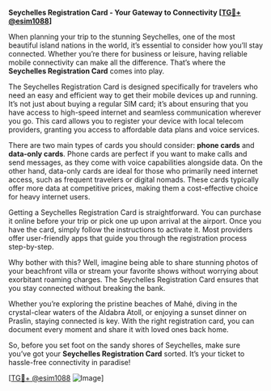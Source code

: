 **Seychelles Registration Card - Your Gateway to Connectivity [[TG💪+ @esim1088](https://t.me/s/esim1088)]**

When planning your trip to the stunning Seychelles, one of the most beautiful island nations in the world, it’s essential to consider how you’ll stay connected. Whether you’re there for business or leisure, having reliable mobile connectivity can make all the difference. That’s where the **Seychelles Registration Card** comes into play.

The Seychelles Registration Card is designed specifically for travelers who need an easy and efficient way to get their mobile devices up and running. It’s not just about buying a regular SIM card; it’s about ensuring that you have access to high-speed internet and seamless communication wherever you go. This card allows you to register your device with local telecom providers, granting you access to affordable data plans and voice services.

There are two main types of cards you should consider: **phone cards** and **data-only cards**. Phone cards are perfect if you want to make calls and send messages, as they come with voice capabilities alongside data. On the other hand, data-only cards are ideal for those who primarily need internet access, such as frequent travelers or digital nomads. These cards typically offer more data at competitive prices, making them a cost-effective choice for heavy internet users.

Getting a Seychelles Registration Card is straightforward. You can purchase it online before your trip or pick one up upon arrival at the airport. Once you have the card, simply follow the instructions to activate it. Most providers offer user-friendly apps that guide you through the registration process step-by-step. 

Why bother with this? Well, imagine being able to share stunning photos of your beachfront villa or stream your favorite shows without worrying about exorbitant roaming charges. The Seychelles Registration Card ensures that you stay connected without breaking the bank.

Whether you’re exploring the pristine beaches of Mahé, diving in the crystal-clear waters of the Aldabra Atoll, or enjoying a sunset dinner on Praslin, staying connected is key. With the right registration card, you can document every moment and share it with loved ones back home.

So, before you set foot on the sandy shores of Seychelles, make sure you’ve got your **Seychelles Registration Card** sorted. It’s your ticket to hassle-free connectivity in paradise! 

[[TG💪+ @esim1088](https://t.me/s/esim1088) ![Image](https://i.postimg.cc/Y0z9fWf4/image.png)]